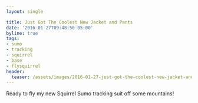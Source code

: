 ```yaml
---
layout: single

title: Just Got The Coolest New Jacket and Pants
date: '2016-01-27T09:48:56-05:00'
byline: true
tags:
- sumo
- tracking
- squirrel
- base
- flysquirrel
header:
  teaser: /assets/images/2016-01-27-just-got-the-coolest-new-jacket-and-pants/sumo.jpg
---
```


Ready to fly my new Squirrel Sumo tracking suit off some mountains!
